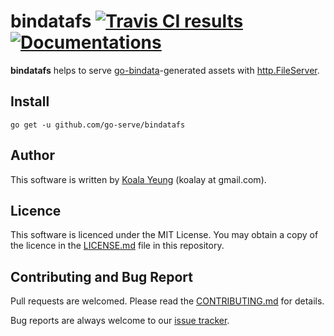 # bindatafs [![Travis CI results][shield-travis]][travis] [![Documentations][shield-godoc]][godoc]

[travis]: https://travis-ci.org/go-serve/bindatafs
[repository]: https://github.com/go-serve/bindatafs
[go-bindata]: https://github.com/jteeuwen/go-bindata
[godoc]: https://godoc.org/github.com/go-serve/bindatafs
[http.FileServer]: https://golang.org/pkg/net/http/#FileServer

[shield-travis]: https://api.travis-ci.org/go-serve/bindatafs.svg?branch=master
[shield-godoc]: https://img.shields.io/badge/godoc-reference-5272B4.svg

**bindatafs** helps to serve [go-bindata][go-bindata]-generated assets with
[http.FileServer][http.FileServer].

## Install

```
go get -u github.com/go-serve/bindatafs
```


## Author
This software is written by [Koala Yeung](https://github.com/yookoala) (koalay at gmail.com).


## Licence
This software is licenced under the MIT License. You may obtain a copy of the
licence in the [LICENSE.md][LICENSE.md] file in this repository.

[LICENSE.md]: LICENSE.md


## Contributing and Bug Report
Pull requests are welcomed. Please read the [CONTRIBUTING.md][CONTRIBUTING.md]
for details.

Bug reports are always welcome to our [issue tracker][issues].

[CONTRIBUTING.md]: CONTRIBUTING.md
[issues]: https://github.com/go-serve/goserve/issues
